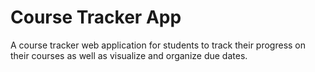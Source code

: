 
# Course Tracker App

A course tracker web application for students to track their progress on their courses as well as visualize and organize due dates.



